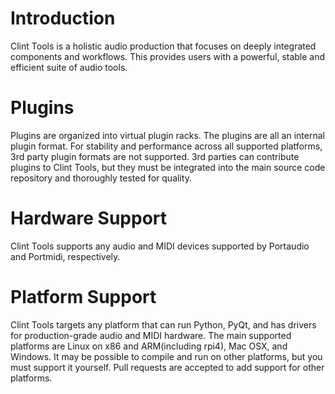 # Introduction
Clint Tools is a holistic audio production that focuses on deeply integrated
components and workflows.  This provides users with a powerful, stable and
efficient suite of audio tools.

# Plugins
Plugins are organized into virtual plugin racks.  The plugins are all an
internal plugin format.  For stability and performance across all supported
platforms, 3rd party plugin formats are not supported.  3rd parties can
contribute plugins to Clint Tools, but they must be integrated into the main
source code repository and thoroughly tested for quality.

# Hardware Support
Clint Tools supports any audio and MIDI devices supported by Portaudio and
Portmidi, respectively.

# Platform Support
Clint Tools targets any platform that can run Python, PyQt, and has drivers for
production-grade audio and MIDI hardware.  The main supported platforms are
Linux on x86 and ARM(including rpi4), Mac OSX, and Windows.  It may be
possible to compile and run on other platforms, but you must support it
yourself.  Pull requests are accepted to add support for other platforms.
